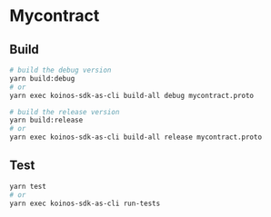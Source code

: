 # Mycontract

## Build
```sh
# build the debug version
yarn build:debug
# or
yarn exec koinos-sdk-as-cli build-all debug mycontract.proto 

# build the release version
yarn build:release
# or
yarn exec koinos-sdk-as-cli build-all release mycontract.proto 
```

## Test
```sh
yarn test
# or
yarn exec koinos-sdk-as-cli run-tests
```